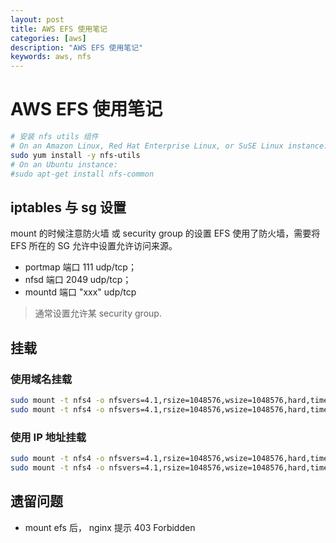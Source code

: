 ```yaml
---
layout: post
title: AWS EFS 使用笔记
categories: [aws]
description: "AWS EFS 使用笔记"
keywords: aws, nfs
---
```


# AWS EFS 使用笔记


```bash
# 安装 nfs utils 组件
# On an Amazon Linux, Red Hat Enterprise Linux, or SuSE Linux instance:
sudo yum install -y nfs-utils
# On an Ubuntu instance:
#sudo apt-get install nfs-common
```

## iptables 与 sg 设置

mount 的时候注意防火墙 或 security group 的设置
EFS 使用了防火墙，需要将 EFS 所在的 SG 允许中设置允许访问来源。

+ portmap 端口 111 udp/tcp；
+ nfsd 端口 2049 udp/tcp；
+ mountd 端口 "xxx" udp/tcp

> 通常设置允许某 security group.


## 挂载
### 使用域名挂载

```bash
sudo mount -t nfs4 -o nfsvers=4.1,rsize=1048576,wsize=1048576,hard,timeo=600,retrans=2 $EFS_DOMAIN:/ $MOUNT_POINT
sudo mount -t nfs4 -o nfsvers=4.1,rsize=1048576,wsize=1048576,hard,timeo=600,retrans=2 fs-55xxxxfc.efs.us-west-2.amazonaws.com:/ /usr/share/nginx/html
```

### 使用 IP 地址挂载

```bash
sudo mount -t nfs4 -o nfsvers=4.1,rsize=1048576,wsize=1048576,hard,timeo=600,retrans=2 $EFS_IPADDR_IN_AZ:/ $MOUNT_POINT
sudo mount -t nfs4 -o nfsvers=4.1,rsize=1048576,wsize=1048576,hard,timeo=600,retrans=2 172.xx.xxx.251:/ efs
```


## 遗留问题
+ mount efs 后， nginx 提示 403 Forbidden

